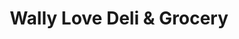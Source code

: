 ---
title: "Wally Love Deli & Grocery"
url: /brooklyn/wally-love-deli-und-grocery/
shop: Lebensmittel
---